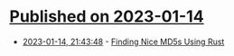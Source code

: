 # [Published on 2023-01-14](index.md)

* [2023-01-14, 21:43:48](https://lobste.rs/s/hg98u2/finding_nice_md5s_using_rust) - [Finding Nice MD5s Using Rust](https://blog.youmu.moe/posts/finding-nice-md5s-using-rust/)
